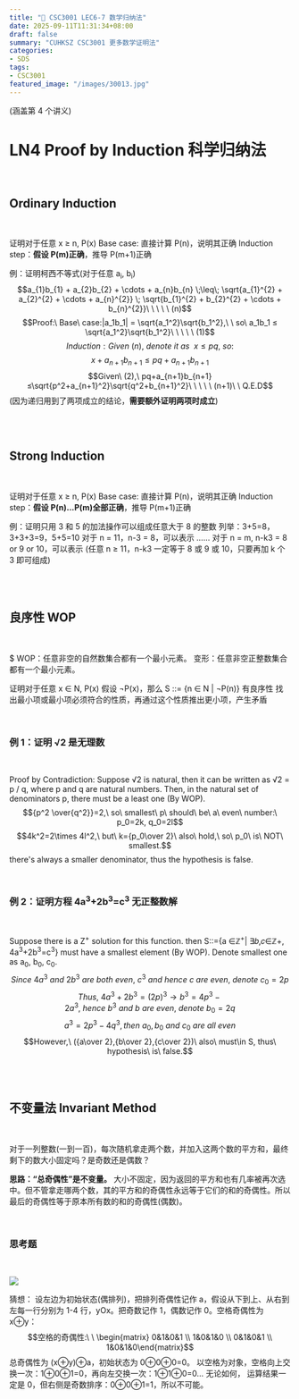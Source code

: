 ```yaml
---
title: "🧮 CSC3001 LEC6-7 数学归纳法"
date: 2025-09-11T11:31:34+08:00
draft: false
summary: "CUHKSZ CSC3001 更多数学证明法"
categories: 
- SDS
tags: 
- CSC3001
featured_image: "/images/30013.jpg"
---
```




(涵盖第 4 个讲义)

# LN4 Proof by Induction 科学归纳法

<br>

## Ordinary Induction

<br>

证明对于任意 x ≥ n, P(x)
Base case:  直接计算 P(n)，说明其正确
Induction step：**假设 P(m)正确**，推导 P(m+1)正确

例：证明柯西不等式(对于任意 a<sub>i</sub>, b<sub>i</sub>)
$$a_{1}b_{1} + a_{2}b_{2} + \cdots + a_{n}b_{n} \;\leq\; \sqrt{a_{1}^{2} + a_{2}^{2} + \cdots + a_{n}^{2}} \; \sqrt{b_{1}^{2} + b_{2}^{2} + \cdots + b_{n}^{2}}\ \ \ \ \ (n)$$
$$Proof:\ Base\ case:|a_1b_1| = \sqrt{a_1^2}\sqrt{b_1^2},\ \ so\ a_1b_1 ≤ \sqrt{a_1^2}\sqrt{b_1^2}\ \ \ \ \ (1)$$
$$Induction:Given\ (n),\ denote\ it\ as\ \ x≤pq,\ so:$$
$$x+a_{n+1}b_{n+1}≤pq+a_{n+1}b_{n+1}$$
$$Given\ (2),\ pq+a_{n+1}b_{n+1}≤\sqrt{p^2+a_{n+1}^2}\sqrt{q^2+b_{n+1}^2}\ \ \ \ \ (n+1)\ \ Q.E.D$$
(因为递归用到了两项成立的结论，**需要额外证明两项时成立**)

<br>

<br>

## Strong Induction

<br>

证明对于任意 x ≥ n, P(x)
Base case:  直接计算 P(n)，说明其正确
Induction step：**假设 P(n)...P(m)全部正确**，推导 P(m+1)正确

例：证明只用 3 和 5 的加法操作可以组成任意大于 8 的整数
列举：3+5=8，3+3+3=9，5+5=10
对于 n = 11，n-3 = 8，可以表示
……
对于 n = m, n-k3 = 8 or 9 or 10，可以表示
(任意 n ≥ 11，n-k3 一定等于 8 或 9 或 10，只要再加 k 个 3 即可组成)

<br>

<br>

## 良序性 WOP

<br>

$ WOP：任意非空的自然数集合都有一个最小元素。
变形：任意非空正整数集合都有一个最小元素。

证明对于任意 x ∈ N, P(x)
假设 ¬P(x)，那么 S ::= {n ∈ N | ¬P(n)} 有良序性
找出最小项或最小项必须符合的性质，再通过这个性质推出更小项，产生矛盾

<br>

### 例 1：证明 √2 是无理数

<br>

Proof by Contradiction: Suppose √2 is natural, then it can be written as √2 = p / q,
where p and q are natural numbers.
Then, in the natural set of denominators p, there must be a least one (By WOP).
$${p^2 \over{q^2}}=2,\ so\ smallest\ p\ should\ be\ a\ even\ number:\ p_0=2k, q_0=2l$$
$$4k^2=2\times 4l^2,\ but\ k={p_0\over 2}\ also\ hold,\ so\ p_0\ is\ NOT\ smallest.$$
there's always a smaller denominator, thus the hypothesis is false.

<br>

### 例 2：证明方程 4a<sup>3</sup>+2b<sup>3</sup>=c<sup>3</sup> 无正整数解

<br>

Suppose there is a Z<sup>+</sup> solution for this function. then S::={a ∈ℤ<sup>+</sup>| ∃𝑏,𝑐∈ℤ+, 4a<sup>3</sup>+2b<sup>3</sup>=c<sup>3</sup>}
must have a smallest element (By WOP). Denote smallest one as a<sub>0</sub>, b<sub>0</sub>, c<sub>0</sub>.
$$Since\ 4a^3\ and\ 2b^3\ are\ both\ even,\ c^3\ and\ hence\ c\ are\ even,\ denote\ c_0=2p$$
$$Thus,\ 4a^3+2b^3=(2p)^3 \to b^3=4p^3-2a^3,\ hence\ b^3\ and\ b\ are\ even,\ denote\ b_0=2q$$
$$a^3=2p^3-4q^3, then\ a_0,b_0\ and\ c_0\ are\ all\ even$$
$$However,\ ({a\over 2},{b\over 2},{c\over 2})\ also\ must\in S, thus\ hypothesis\ is\ false.$$

<br>

<br>

## 不变量法 Invariant Method

<br>

对于一列整数(一到一百)，每次随机拿走两个数，并加入这两个数的平方和，最终剩下的数大小固定吗？是奇数还是偶数？

**思路：“总奇偶性”是不变量。**
大小不固定，因为返回的平方和也有几率被再次选中。但不管拿走哪两个数，其的平方和的奇偶性永远等于它们的和的奇偶性。所以最后的奇偶性等于原本所有数的和的奇偶性(偶数)。

<br>

### 思考题

<br>

![](https://i.postimg.cc/q7Mtm6cc/IMG-20250911094701356.png)

猜想：
设左边为初始状态(偶排列)，把排列奇偶性记作 a，假设从下到上、从右到左每一行分别为 1-4 行，yOx。把奇数记作 1，偶数记作 0。空格奇偶性为 x⊕y：
$$空格的奇偶性:\ \ \begin{matrix} 0&1&0&1 \\ 1&0&1&0 \\ 0&1&0&1 \\ 1&0&1&0\end{matrix}$$
总奇偶性为 (x⊕y)⊕a，初始状态为 0⊕0⊕0=0。
以空格为对象，空格向上交换一次：1⊕0⊕1=0，再向左交换一次：1⊕1⊕0=0…
无论如何， 运算结果一定是 0，但右侧是奇数排序：0⊕0⊕1=1，所以不可能。

